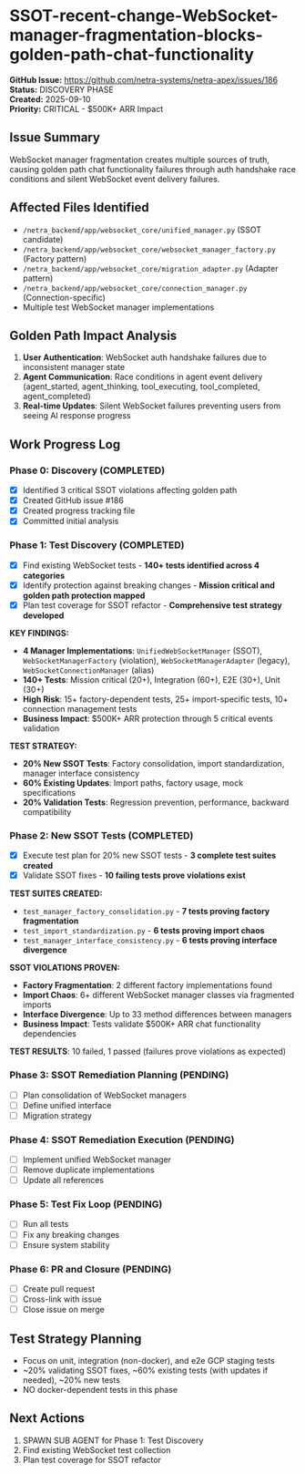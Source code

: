 # SSOT-recent-change-WebSocket-manager-fragmentation-blocks-golden-path-chat-functionality

**GitHub Issue:** https://github.com/netra-systems/netra-apex/issues/186  
**Status:** DISCOVERY PHASE  
**Created:** 2025-09-10  
**Priority:** CRITICAL - $500K+ ARR Impact

## Issue Summary
WebSocket manager fragmentation creates multiple sources of truth, causing golden path chat functionality failures through auth handshake race conditions and silent WebSocket event delivery failures.

## Affected Files Identified
- `/netra_backend/app/websocket_core/unified_manager.py` (SSOT candidate)
- `/netra_backend/app/websocket_core/websocket_manager_factory.py` (Factory pattern)
- `/netra_backend/app/websocket_core/migration_adapter.py` (Adapter pattern)
- `/netra_backend/app/websocket_core/connection_manager.py` (Connection-specific)
- Multiple test WebSocket manager implementations

## Golden Path Impact Analysis
1. **User Authentication**: WebSocket auth handshake failures due to inconsistent manager state
2. **Agent Communication**: Race conditions in agent event delivery (agent_started, agent_thinking, tool_executing, tool_completed, agent_completed)  
3. **Real-time Updates**: Silent WebSocket failures preventing users from seeing AI response progress

## Work Progress Log

### Phase 0: Discovery (COMPLETED)
- [x] Identified 3 critical SSOT violations affecting golden path
- [x] Created GitHub issue #186
- [x] Created progress tracking file
- [x] Committed initial analysis

### Phase 1: Test Discovery (COMPLETED)
- [x] Find existing WebSocket tests - **140+ tests identified across 4 categories**
- [x] Identify protection against breaking changes - **Mission critical and golden path protection mapped**
- [x] Plan test coverage for SSOT refactor - **Comprehensive test strategy developed**

**KEY FINDINGS:**
- **4 Manager Implementations**: `UnifiedWebSocketManager` (SSOT), `WebSocketManagerFactory` (violation), `WebSocketManagerAdapter` (legacy), `WebSocketConnectionManager` (alias)
- **140+ Tests**: Mission critical (20+), Integration (60+), E2E (30+), Unit (30+)
- **High Risk**: 15+ factory-dependent tests, 25+ import-specific tests, 10+ connection management tests
- **Business Impact**: $500K+ ARR protection through 5 critical events validation

**TEST STRATEGY:**
- **20% New SSOT Tests**: Factory consolidation, import standardization, manager interface consistency
- **60% Existing Updates**: Import paths, factory usage, mock specifications  
- **20% Validation Tests**: Regression prevention, performance, backward compatibility

### Phase 2: New SSOT Tests (COMPLETED)
- [x] Execute test plan for 20% new SSOT tests - **3 complete test suites created**
- [x] Validate SSOT fixes - **10 failing tests prove violations exist**

**TEST SUITES CREATED:**
- `test_manager_factory_consolidation.py` - **7 tests proving factory fragmentation**
- `test_import_standardization.py` - **6 tests proving import chaos**
- `test_manager_interface_consistency.py` - **6 tests proving interface divergence**

**SSOT VIOLATIONS PROVEN:**
- **Factory Fragmentation**: 2 different factory implementations found
- **Import Chaos**: 6+ different WebSocket manager classes via fragmented imports
- **Interface Divergence**: Up to 33 method differences between managers
- **Business Impact**: Tests validate $500K+ ARR chat functionality dependencies

**TEST RESULTS**: 10 failed, 1 passed (failures prove violations as expected)

### Phase 3: SSOT Remediation Planning (PENDING)
- [ ] Plan consolidation of WebSocket managers
- [ ] Define unified interface
- [ ] Migration strategy

### Phase 4: SSOT Remediation Execution (PENDING)
- [ ] Implement unified WebSocket manager
- [ ] Remove duplicate implementations
- [ ] Update all references

### Phase 5: Test Fix Loop (PENDING)
- [ ] Run all tests
- [ ] Fix any breaking changes
- [ ] Ensure system stability

### Phase 6: PR and Closure (PENDING)
- [ ] Create pull request
- [ ] Cross-link with issue
- [ ] Close issue on merge

## Test Strategy Planning
- Focus on unit, integration (non-docker), and e2e GCP staging tests
- ~20% validating SSOT fixes, ~60% existing tests (with updates if needed), ~20% new tests
- NO docker-dependent tests in this phase

## Next Actions
1. SPAWN SUB AGENT for Phase 1: Test Discovery
2. Find existing WebSocket test collection
3. Plan test coverage for SSOT refactor